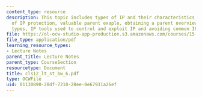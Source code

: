```yaml
---
content_type: resource
description: This topic includes types of IP and their characteristics, importance
  of IP protection, valuable parent exaple, obtaining a parent overview, other IP
  types, IP tools used to control and exploit IP and avoiding common IP mistakes.
file: https://ol-ocw-studio-app-production.s3.amazonaws.com/courses/15-783j-product-design-and-development-spring-2006/0113089020df721028ee0e67911a26ef_cls12_lt_st_bw_6.pdf
file_type: application/pdf
learning_resource_types:
- Lecture Notes
parent_title: Lecture Notes
parent_type: CourseSection
resourcetype: Document
title: cls12_lt_st_bw_6.pdf
type: OCWFile
uid: 01130890-20df-7210-28ee-0e67911a26ef
---
```

